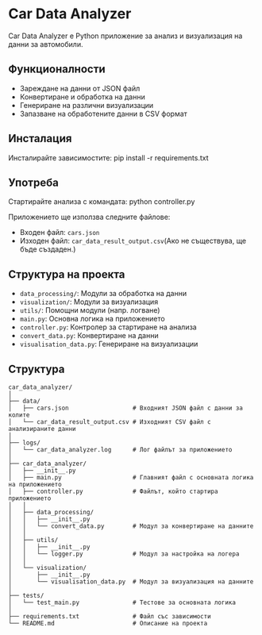 # Car Data Analyzer

Car Data Analyzer е Python приложение за анализ и визуализация на данни за автомобили.

## Функционалности

- Зареждане на данни от JSON файл
- Конвертиране и обработка на данни
- Генериране на различни визуализации
- Запазване на обработените данни в CSV формат

## Инсталация

Инсталирайте зависимостите:
pip install -r requirements.txt

## Употреба

Стартирайте анализа с командата:
python controller.py

Приложението ще използва следните файлове:
- Входен файл: `cars.json`
- Изходен файл: `car_data_result_output.csv`(Ако не съществува, ще бъде създаден.)

## Структура на проекта

- `data_processing/`: Модули за обработка на данни
- `visualization/`: Модули за визуализация
- `utils/`: Помощни модули (напр. логване)
- `main.py`: Основна логика на приложението
- `controller.py`: Контролер за стартиране на анализа
- `convert_data.py`: Конвертиране на данни
- `visualisation_data.py`: Генериране на визуализации

## Структура
  
    car_data_analyzer/
    │
    ├── data/
    │   ├── cars.json                  # Входният JSON файл с данни за колите
    │   └── car_data_result_output.csv # Изходният CSV файл с анализираните данни
    │
    ├── logs/
    │   └── car_data_analyzer.log      # Лог файлът за приложението
    │
    ├── car_data_analyzer/
    │   ├── __init__.py
    │   ├── main.py                    # Главният файл с основната логика на приложението
    │   ├── controller.py              # Файлът, който стартира приложението
    │   │
    │   ├── data_processing/
    │   │   ├── __init__.py
    │   │   └── convert_data.py        # Модул за конвертиране на данните
    │   │
    │   ├── utils/
    │   │   ├── __init__.py
    │   │   └── logger.py              # Модул за настройка на логера
    │   │
    │   └── visualization/
    │       ├── __init__.py
    │       └── visualisation_data.py  # Модул за визуализация на данните
    │
    ├── tests/
    │   └── test_main.py               # Тестове за основната логика
    │
    ├── requirements.txt               # Файл със зависимости
    └── README.md                      # Описание на проекта
